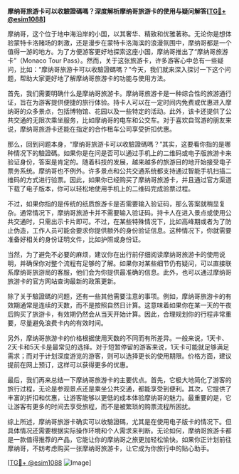 **摩纳哥旅游卡可以收驗證碼嗎？深度解析摩纳哥旅游卡的使用与疑问解答[[TG💪+ @esim1088](https://t.me/s/esim1088)]**

摩纳哥，这个位于地中海沿岸的小国，以其奢华、精致和优雅著称。无论你是想体验蒙特卡洛赌场的刺激，还是漫步在蒙特卡洛海滨的浪漫氛围中，摩纳哥都是一个值得一游的地方。为了方便游客更好地探索这座小国，摩纳哥推出了“摩纳哥旅游卡”（Monaco Tour Pass）。然而，关于这张旅游卡，许多游客心中总有一些疑问，比如：“摩纳哥旅游卡可以收驗證碼嗎？”今天，我们就来深入探讨一下这个问题，帮助大家更好地了解摩纳哥旅游卡的功能与使用方法。

首先，我们需要明确什么是摩纳哥旅游卡。摩纳哥旅游卡是一种综合性的旅游通行证，旨在为游客提供便捷的旅行体验。持卡人可以在一定时间内免费或优惠进入摩纳哥的众多景点，包括博物馆、花园以及一些特定的活动。此外，该卡还提供了公共交通的无限次乘坐服务，比如摩纳哥的电车和公交车。对于喜欢自驾游的朋友来说，摩纳哥旅游卡还能在指定的合作租车公司享受折扣优惠。

那么，回到问题本身，“摩纳哥旅游卡可以收驗證碼嗎？”其实，这要看你指的是哪种情况下的驗證碼。如果你是在问是否可以通过手机上的二维码或电子版旅游卡来验证身份，答案是肯定的。随着科技的发展，越来越多的旅游目的地开始接受电子票务系统。摩纳哥也不例外。许多景点和公共交通系统都支持通过智能手机扫描二维码的方式进行验票。因此，如果你已经购买了摩纳哥旅游卡，并且通过官方渠道下载了电子版本，你可以轻松地使用手机上的二维码完成验票过程。

不过，如果你指的是传统的纸质旅游卡是否需要输入验证码，那么答案就稍显复杂。通常情况下，摩纳哥旅游卡并不需要输入验证码。持卡人在进入景点或使用公共交通时，只需出示卡片即可。不过，在某些特殊情况下，比如高峰期或者为了防止伪造，工作人员可能会要求你提供额外的身份验证信息。这种情况下，你就需要准备好相关的身份证明文件，比如护照或身份证。

当然，为了避免不必要的麻烦，建议你在出行前仔细阅读摩纳哥旅游卡的使用说明，并确保你对整个流程有足够的了解。如果你对某些细节仍有疑问，可以直接联系摩纳哥旅游局的客服，他们会为你提供最准确的信息。此外，也可以通过摩纳哥旅游卡的官方网站查询最新的政策更新。

除了关于驗證碼的问题，还有一些其他需要注意的事项。例如，摩纳哥旅游卡的有效期通常是连续的天数，而不是按照自然日计算。这意味着如果你在某一天的午夜后购买了旅游卡，有效期仍然会从当天开始计算。因此，合理规划你的行程非常重要，尽量避免浪费卡内的有效时间。

另外，摩纳哥旅游卡的价格根据使用天数的不同而有所差异。一般来说，1天卡、2天卡和5天卡是最常见的选择。对于短暂停留的游客来说，1天卡可能就足够满足需求；而对于计划深度游览的游客，则可以选择更长的使用期限。价格方面，建议提前在网上预订，这样可以获得更多的优惠。

最后，我们再来总结一下摩纳哥旅游卡的主要优点。首先，它极大地简化了游客的旅行过程，无论是参观景点还是乘坐公共交通，都能享受到便利。其次，它提供了丰富的折扣和优惠，让游客能够以更低的成本体验摩纳哥的魅力。最重要的是，它让游客有更多的时间去享受旅程，而不是被繁琐的购票流程所困扰。

综上所述，摩纳哥旅游卡确实可以收驗證碼，尤其是在使用电子版卡的情况下。但具体情况还需要根据实际操作环境和个人需求来判断。无论如何，摩纳哥旅游卡都是一款值得推荐的产品，它能让你的摩纳哥之旅更加轻松愉快。如果你正计划前往摩纳哥，不妨考虑购买一张摩纳哥旅游卡，让它成为你旅行中的贴心助手。

[[TG💪+ @esim1088](https://t.me/s/esim1088) ![Image](https://i.postimg.cc/4NQfJmqS/Snipaste-2025-05-13-00-14-12.png)]
